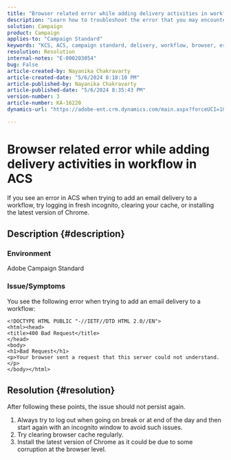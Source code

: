 ```yaml
---
title: "Browser related error while adding delivery activities in workflow in ACS"
description: "Learn how to troubleshoot the error that you may encounter when adding an email delivery to any workflow in ACS."
solution: Campaign
product: Campaign
applies-to: "Campaign Standard"
keywords: "KCS, ACS, campaign standard, delivery, workflow, browser, error"
resolution: Resolution
internal-notes: "E-000203054"
bug: False
article-created-by: Nayanika Chakravarty
article-created-date: "5/6/2024 8:18:10 PM"
article-published-by: Nayanika Chakravarty
article-published-date: "5/6/2024 8:35:43 PM"
version-number: 3
article-number: KA-16220
dynamics-url: "https://adobe-ent.crm.dynamics.com/main.aspx?forceUCI=1&pagetype=entityrecord&etn=knowledgearticle&id=9fc90ebf-e50b-ef11-9f8a-6045bd0065b6"

---
```

# Browser related error while adding delivery activities in workflow in ACS


If you see an error in ACS when trying to add an email delivery to a workflow, try logging in fresh incognito, clearing your cache, or installing the latest version of Chrome.

## Description {#description}


### Environment

Adobe Campaign Standard

### Issue/Symptoms

You see the following error when trying to add an email delivery to a workflow:


```
<!DOCTYPE HTML PUBLIC "-//IETF//DTD HTML 2.0//EN">
<html><head>
<title>400 Bad Request</title>
</head>
<body>
<h1>Bad Request</h1>
<p>Your browser sent a request that this server could not understand.</p>
</body></html>
```



## Resolution {#resolution}


After following these points, the issue should not persist again.

1. Always try to log out when going on break or at end of the day and then start again with an incognito window to avoid such issues.
2. Try clearing browser cache regularly.
3. Install the latest version of Chrome as it could be due to some corruption at the browser level.

